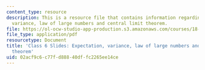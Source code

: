 ```yaml
---
content_type: resource
description: This is a resource file that contains information regarding expectation,
  variance, law of large numbers and central limit theorem.
file: https://ol-ocw-studio-app-production.s3.amazonaws.com/courses/18-05-introduction-to-probability-and-statistics-spring-2014/02acf9c6c77fd88840dffc2265ee14ce_MIT18_05S14_class6slides.pdf
file_type: application/pdf
resourcetype: Document
title: 'Class 6 Slides: Expectation, variance, law of large numbers and central limit
  theorem'
uid: 02acf9c6-c77f-d888-40df-fc2265ee14ce
---
```

